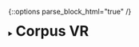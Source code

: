 {::options parse_block_html="true" /}
<details>
  <summary><h1 style="display:inline">Corpus VR</h1></summary>

  ![](assets/images/portfolio/corpus.png)

  The project: Corpus VR brings virtual reality to physio- and neurotherapy. It is a platform that engages patients on gamefied reabilitation exercises and provides the therapist with accurate data about the treatment's progress.  

  Role: Game Developer  
  Duration: The product is on the market, but it's under continous development. I started working on it on February 2019.  
  Team size: 6  
  Platform: PicoVR and Cardboard for the headset. Android and iOS for the dashboard.  
  Engine/Language: Unity/C#  
  Website: [Corpus VR](https://www.corpusvr.com){:target="_blank"}
</details>